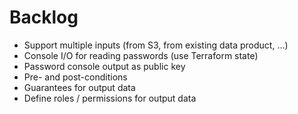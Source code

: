 # Backlog

* Support multiple inputs (from S3, from existing data product, ...)
* Console I/O for reading passwords (use Terraform state)
* Password console output as public key
* Pre- and post-conditions
* Guarantees for output data
* Define roles / permissions for output data
